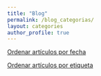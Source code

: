 ```yaml
---
title: "Blog"
permalink: /blog_categorias/
layout: categories
author_profile: true
---
```


[Ordenar artículos por fecha](../blog)

[Ordenar artículos por etiqueta](../blog_etiquetas)

